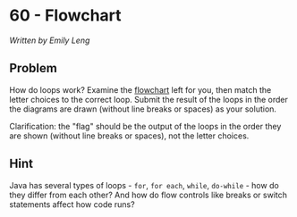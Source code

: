 # 60 - Flowchart

*Written by Emily Leng*

## Problem

How do loops work? Examine the [flowchart](flowchart.png) left for you, then match the letter choices to the correct loop. Submit the result of the loops in the order the diagrams are drawn (without line breaks or spaces) as your solution.

Clarification: the "flag" should be the output of the loops in the order they are shown (without line breaks or spaces), not the letter choices.

## Hint

Java has several types of loops - `for`, `for each`, `while`, `do-while` - how do they differ from each other? And how do flow controls like breaks or switch statements affect how code runs?